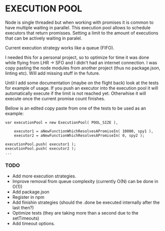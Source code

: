 EXECUTION POOL
========================

Node is single threaded but when working with promises it is common to have multiple waiting in parallel. This execution pool allows to schedule executors that return promisses. Setting a limit to the amount of executions that can be actively waiting in paralel. 

Current execution strategy works like a queue (FIFO).

I needed this for a personal project, so to optimize for time it was done while flying from LHR -> SFO and I didn't had an internet connection. I was copy pasting the node modules from another project (thus no package.json, linting etc). Will add missing stuff in the future.

Until I add some documentation (maybe on the flight back) look at the tests for example of usage. If you push an executor into the execution pool it will automatically execute if the limit is not reached yet. Otherwhise it will execute once the current promise count finishes.

Bellow is an edited copy paste from one of the tests to be used as an example:

```
var executionPool = new ExecutionPool( POOL_SIZE ),

    executor1 = aNewFunctionWhichResolvesAPromiseIn( 10000, spy1 ),
    executor2 = aNewFunctionWhichResolvesAPromiseIn( 0, spy2 );
            
executionPool.push( executor1 );
executionPool.push( executor2 );
...

```

### TODO

- Add more execution strategies.
- Improve removal from queue complexity (currently O(N) can be done in O(1))
- Add package.json
- Register in npm
- Add finishin strategies (should the .done be executed internally after the last then?)
- Optimize tests (they are taking more than a second due to the setTimeouts)
- Add timeout options.
